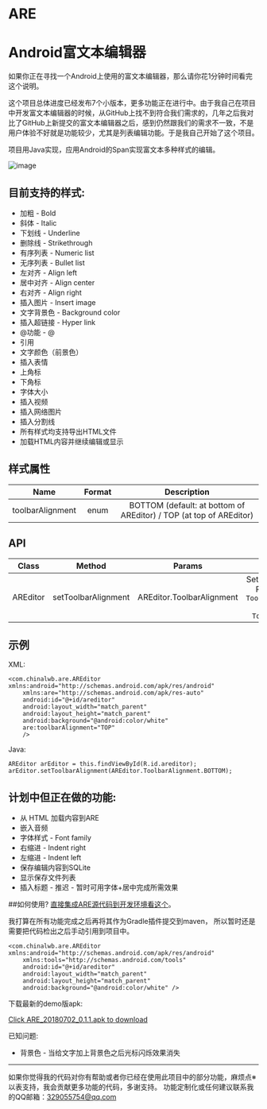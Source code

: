 # ARE
Android富文本编辑器 
===================

如果你正在寻找一个Android上使用的富文本编辑器，那么请你花1分钟时间看完这个说明。

这个项目总体进度已经发布7个小版本，更多功能正在进行中。由于我自己在项目中开发富文本编辑器的时候，从GitHub上找不到符合我们需求的，几年之后我对比了GitHub上新提交的富文本编辑器之后，感到仍然跟我们的需求不一致，不是用户体验不好就是功能较少，尤其是列表编辑功能。于是我自己开始了这个项目。

项目用Java实现，应用Android的Span实现富文本多种样式的编辑。

 ![image](https://github.com/chinalwb/are/blob/master/ARE/demo/are_demo.gif)

目前支持的样式:
------------------
* 加粗 - Bold
* 斜体 - Italic
* 下划线 - Underline
* 删除线 - Strikethrough
* 有序列表 - Numeric list
* 无序列表 - Bullet list
* 左对齐 - Align left
* 居中对齐 - Align center
* 右对齐 - Align right
* 插入图片 - Insert image
* 文字背景色 - Background color
* 插入超链接 - Hyper link 
* @功能 - @ 
* 引用 
* 文字颜色（前景色） 
* 插入表情 
* 上角标 
* 下角标 
* 字体大小  
* 插入视频
* 插入网络图片
* 插入分割线
* 所有样式均支持导出HTML文件
* 加载HTML内容并继续编辑或显示


## 样式属性

|Name|Format|Description|
|:---:|:---:|:---:|
|toolbarAlignment|enum|BOTTOM (default: at bottom of AREditor) / TOP (at top of AREditor)|

## API
|Class|Method|Params|Description|
|:---:|:---:|:---:|:---:|
|AREditor|setToolbarAlignment|AREditor.ToolbarAlignment|Sets the toolbar position. Possible values are: `ToolbarAlignment.BOTTOM` (default) / `ToolbarAlignment.TOP`|

## 示例
XML:
```
<com.chinalwb.are.AREditor xmlns:android="http://schemas.android.com/apk/res/android"
    xmlns:are="http://schemas.android.com/apk/res-auto"
    android:id="@+id/areditor"
    android:layout_width="match_parent"
    android:layout_height="match_parent"
    android:background="@android:color/white"
    are:toolbarAlignment="TOP"
    />
```

Java:
```
AREditor arEditor = this.findViewById(R.id.areditor);
arEditor.setToolbarAlignment(AREditor.ToolbarAlignment.BOTTOM);
```

计划中但正在做的功能:
-----------------
* 从 HTML 加载内容到ARE
* 嵌入音频
* 字体样式 - Font family
* 右缩进 - Indent right
* 左缩进 - Indent left
* 保存编辑内容到SQLite
* 显示保存文件列表
* 插入标题 - 推迟 - 暂时可用字体+居中完成所需效果

##如何使用?
[直接集成ARE源代码到开发环境看这个](https://github.com/chinalwb/Android-Rich-text-Editor/blob/master/Usage.md)。

我打算在所有功能完成之后再将其作为Gradle插件提交到maven， 所以暂时还是需要把代码检出之后手动引用到项目中。
```
<com.chinalwb.are.AREditor xmlns:android="http://schemas.android.com/apk/res/android"
    xmlns:tools="http://schemas.android.com/tools"
    android:id="@+id/areditor"
    android:layout_width="match_parent"
    android:layout_height="match_parent"
    android:background="@android:color/white" />
```

下载最新的demo版apk: 

[Click ARE_20180702_0.1.1.apk to download](https://github.com/chinalwb/Android-Rich-text-Editor/releases/download/v0.1.0/ARE_20180702_0.1.1.apk)

已知问题:
* 背景色 - 当给文字加上背景色之后光标闪烁效果消失

-------------------
如果你觉得我的代码对你有帮助或者你已经在使用此项目中的部分功能，麻烦点※以表支持，我会贡献更多功能的代码，多谢支持。
功能定制化或任何建议联系我的QQ邮箱：329055754@qq.com
